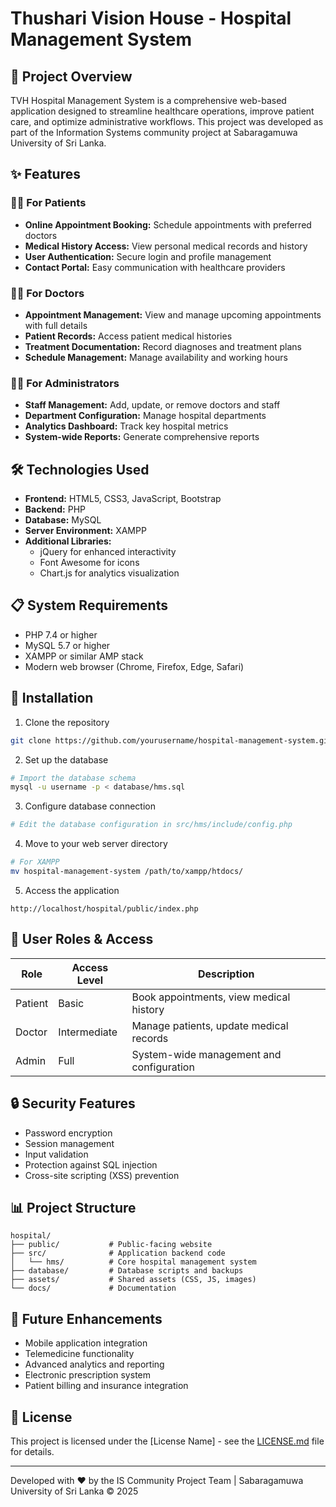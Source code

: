 # Thushari Vision House - Hospital Management System

## 🏥 Project Overview

TVH Hospital Management System is a comprehensive web-based application designed to streamline healthcare operations, improve patient care, and optimize administrative workflows. This project was developed as part of the Information Systems community project at Sabaragamuwa University of Sri Lanka.

## ✨ Features

### 🧑‍⚕️ For Patients

- **Online Appointment Booking:** Schedule appointments with preferred doctors
- **Medical History Access:** View personal medical records and history
- **User Authentication:** Secure login and profile management
- **Contact Portal:** Easy communication with healthcare providers

### 👨‍⚕️ For Doctors

- **Appointment Management:** View and manage upcoming appointments with full details
- **Patient Records:** Access patient medical histories
- **Treatment Documentation:** Record diagnoses and treatment plans
- **Schedule Management:** Manage availability and working hours

### 👩‍💼 For Administrators

- **Staff Management:** Add, update, or remove doctors and staff
- **Department Configuration:** Manage hospital departments
- **Analytics Dashboard:** Track key hospital metrics
- **System-wide Reports:** Generate comprehensive reports

## 🛠️ Technologies Used

- **Frontend:** HTML5, CSS3, JavaScript, Bootstrap
- **Backend:** PHP
- **Database:** MySQL
- **Server Environment:** XAMPP
- **Additional Libraries:**
  - jQuery for enhanced interactivity
  - Font Awesome for icons
  - Chart.js for analytics visualization

## 📋 System Requirements

- PHP 7.4 or higher
- MySQL 5.7 or higher
- XAMPP or similar AMP stack
- Modern web browser (Chrome, Firefox, Edge, Safari)

## 🚀 Installation

1. Clone the repository

```bash
git clone https://github.com/yourusername/hospital-management-system.git
```

2. Set up the database

```bash
# Import the database schema
mysql -u username -p < database/hms.sql
```

3. Configure database connection

```bash
# Edit the database configuration in src/hms/include/config.php
```

4. Move to your web server directory

```bash
# For XAMPP
mv hospital-management-system /path/to/xampp/htdocs/
```

5. Access the application

```
http://localhost/hospital/public/index.php
```

<!-- ## 📸 Screenshots

<div style="display: flex; justify-content: space-between;">
    <img src="path/to/screenshot1.png" alt="Homepage" width="30%">
    <img src="path/to/screenshot2.png" alt="Dashboard" width="30%">
    <img src="path/to/screenshot3.png" alt="Appointment" width="30%">
</div> -->

## 👥 User Roles & Access

| Role    | Access Level | Description                              |
| ------- | ------------ | ---------------------------------------- |
| Patient | Basic        | Book appointments, view medical history  |
| Doctor  | Intermediate | Manage patients, update medical records  |
| Admin   | Full         | System-wide management and configuration |

## 🔒 Security Features

- Password encryption
- Session management
- Input validation
- Protection against SQL injection
- Cross-site scripting (XSS) prevention

## 📊 Project Structure

```
hospital/
├── public/           # Public-facing website
├── src/              # Application backend code
│   └── hms/          # Core hospital management system
├── database/         # Database scripts and backups
├── assets/           # Shared assets (CSS, JS, images)
└── docs/             # Documentation
```

## 🔮 Future Enhancements

- Mobile application integration
- Telemedicine functionality
- Advanced analytics and reporting
- Electronic prescription system
- Patient billing and insurance integration

## 📝 License

This project is licensed under the [License Name] - see the [LICENSE.md](LICENSE.md) file for details.

---

Developed with ❤️ by the IS Community Project Team | Sabaragamuwa University of Sri Lanka © 2025
